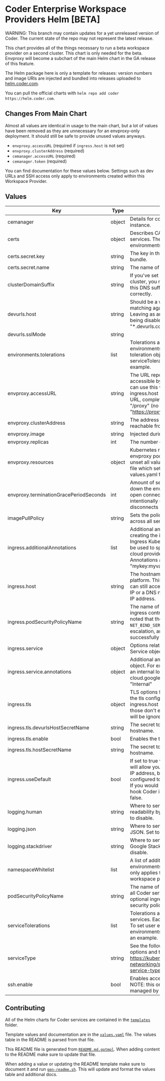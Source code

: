 # Coder Enterprise Workspace Providers Helm [BETA]

WARNING: This branch may contain updates for a yet unreleased version of Coder.
The current state of the repo may not represent the latest release.

This chart provides all of the things necessary to run a beta workspace provider
on a second cluster. This chart is only needed for the beta. Envproxy will
become a subchart of the main Helm chart in the GA release of this feature.

The Helm package here is only a template for releases: version numbers and
image URIs are injected and bundled into releases uploaded to
[helm.coder.com][helm-repo].

You can pull the official charts with `helm repo add coder https://helm.coder.com`.

## Changes From Main Chart

Almost all values are identical in usage to the main chart, but a lot of values
have been removed as they are unnecessary for an envproxy-only deployment. It
should still be safe to provide unused values anyways.

- `envproxy.accessURL` (required if `ingress.host` is not set)
- `envproxy.clusterAddress` (required)
- `cemanager.accessURL` (required)
- `cemanager.token` (required)

You can find documentation for these values below. Settings such as dev URLs and
SSH access only apply to environments created within this Workspace Provider.

## Values

| Key                                    | Type   | Description                                                                                                                                                                                                                                                                                             | Default                                                                                 |
| -------------------------------------- | ------ | ------------------------------------------------------------------------------------------------------------------------------------------------------------------------------------------------------------------------------------------------------------------------------------------------------- | --------------------------------------------------------------------------------------- |
| cemanager                              | object | Details for connecting to the cemanager instance.                                                                                                                                                                                                                                                       | `{"accessURL":""}`                                                                      |
| certs                                  | object | Describes CAs that should be added to Coder services. These certs are NOT added to environments.                                                                                                                                                                                                        | `{"secret":{"key":"","name":""}}`                                                       |
| certs.secret.key                       | string | The key in the secret pointing to the certificate bundle.                                                                                                                                                                                                                                               | `""`                                                                                    |
| certs.secret.name                      | string | The name of the secret.                                                                                                                                                                                                                                                                                 | `""`                                                                                    |
| clusterDomainSuffix                    | string | If you've set a custom default domain for your cluster, you may need to remove or change this DNS suffix for service resolution to work correctly.                                                                                                                                                      | `".svc.cluster.local"`                                                                  |
| devurls.host                           | string | Should be a wildcard hostname to allow matching against custom-created dev URLs. Leaving as an empty string results in devurls being disabled. Example: "\*.devurls.coder.com".                                                                                                                         | `""`                                                                                    |
| devurls.sslMode                        | string |                                                                                                                                                                                                                                                                                                         | `"require"`                                                                             |
| environments.tolerations               | list   | Tolerations are applied to all user environments. Each element is a regular pod toleration object. To set service tolerations see serviceTolerations. See values.yaml for an example.                                                                                                                   | `[]`                                                                                    |
| envproxy.accessURL                     | string | The URL reported to cemanager. Must be accessible by cemanager and all users who can use this workspace provider. Derived from ingress.host if not set. This should be a full URL, complete with protocol and trailing "/proxy" (no trailing slash). e.g. "https://proxy.coder.com/proxy"               | `""`                                                                                    |
| envproxy.clusterAddress                | string | The address of the K8s cluster, must be reachable from the cemanager.                                                                                                                                                                                                                                   | `""`                                                                                    |
| envproxy.image                         | string | Injected during releases.                                                                                                                                                                                                                                                                               | `""`                                                                                    |
| envproxy.replicas                      | int    | The number of replicas to run of the envproxy.                                                                                                                                                                                                                                                          | `1`                                                                                     |
| envproxy.resources                     | object | Kubernetes resource request and limits for envproxy pods. To unset a value, set it to "". To unset all values, you can provide a values.yaml file which sets resources to nil. See values.yaml for an example.                                                                                          | `{"limits":{"cpu":"250m","memory":"512Mi"},"requests":{"cpu":"250m","memory":"512Mi"}}` |
| envproxy.terminationGracePeriodSeconds | int    | Amount of seconds to wait before shutting down the environment proxy if there are still open connections. This is set very long intentionally so developers do not deal with disconnects during deployments.                                                                                            | `14400`                                                                                 |
| imagePullPolicy                        | string | Sets the policy for pulling a container image across all services.                                                                                                                                                                                                                                      | `"Always"`                                                                              |
| ingress.additionalAnnotations          | list   | Additional annotations to be used when creating the ingress. These only apply to the Ingress Kubernetes kind. The annotations can be used to specify certificate issuers or other cloud provider specific integrations. Annotations are provided as strings e.g. [ "mykey:myvalue", "mykey2:myvalue2" ] | `[]`                                                                                    |
| ingress.host                           | string | The hostname to use for accessing the platform. This can be left blank and the user can still access the platform from the external IP or a DNS name that resolves to the external IP address.                                                                                                          | `""`                                                                                    |
| ingress.podSecurityPolicyName          | string | The name of the pod security policy the built in ingress controller should abide. It should be noted that the ingress controller requires the `NET_BIND_SERVICE` capability, privilege escalation, and access to privileged ports to successfully deploy.                                               | `""`                                                                                    |
| ingress.service                        | object | Options related to the ingress Kubernetes Service object.                                                                                                                                                                                                                                               | `{"annotations":{}}`                                                                    |
| ingress.service.annotations            | object | Additional annotations to add to the Service object. For example to make the ingress spawn an internal load balancer: annotations: cloud.google.com/load-balancer-type: "Internal"                                                                                                                      | `{}`                                                                                    |
| ingress.tls                            | object | TLS options for the ingress. The hosts used for the tls configuration come from the ingress.host and the devurls.host variables. If those don't exist, then the TLS configuration will be ignored.                                                                                                      | `{"devurlsHostSecretName":"","enable":false,"hostSecretName":""}`                       |
| ingress.tls.devurlsHostSecretName      | string | The secret to use for the devurls.host hostname.                                                                                                                                                                                                                                                        | `""`                                                                                    |
| ingress.tls.enable                     | bool   | Enables the tls configuration.                                                                                                                                                                                                                                                                          | `false`                                                                                 |
| ingress.tls.hostSecretName             | string | The secret to use for the ingress.host hostname.                                                                                                                                                                                                                                                        | `""`                                                                                    |
| ingress.useDefault                     | bool   | If set to true will deploy an nginx ingress that will allow you to access Coder from an external IP address, but if your kubernetes cluster is configured to provision external IP addresses. If you would like to bring your own ingress and hook Coder into that instead, set this value to false.    | `true`                                                                                  |
| logging.human                          | string | Where to send logs that are formatted for readability by a human. Set to an empty string to disable.                                                                                                                                                                                                    | `"/dev/stderr"`                                                                         |
| logging.json                           | string | Where to send logs that are formatted as JSON. Set to an empty string to disable.                                                                                                                                                                                                                       | `""`                                                                                    |
| logging.stackdriver                    | string | Where to send logs that are formatted for Google Stackdriver. Set to an empty string to disable.                                                                                                                                                                                                        | `""`                                                                                    |
| namespaceWhitelist                     | list   | A list of additional namespaces that environments may be deploy to. NOTE: this only applies to environments managed by this workspace provider.                                                                                                                                                         | `[]`                                                                                    |
| podSecurityPolicyName                  | string | The name of the pod security policy to apply to all Coder services and user environments. The optional ingress has its own field for pod security policy as well.                                                                                                                                       | `""`                                                                                    |
| serviceTolerations                     | list   | Tolerations are applied to all Coder managed services. Each element is a toleration object. To set user environment tolerations see environments.tolerations. See values.yaml for an example.                                                                                                           | `[]`                                                                                    |
| serviceType                            | string | See the following for the different serviceType options and their use: https://kubernetes.io/docs/concepts/services-networking/service/#publishing-services-service-types                                                                                                                               | `"ClusterIP"`                                                                           |
| ssh.enable                             | bool   | Enables accessing environments via SSH. NOTE: this only applies to environments managed by this workspace provider.                                                                                                                                                                                     | `true`                                                                                  |

## Contributing

All of the Helm charts for Coder services are contained in the
[`templates`][template-folder] folder.

Template values and documentation are in the [`values.yaml`][values-file] file.
The values table in the README is parsed from that file.

This README file is generated from [`README.md.gotmpl`][readme-template-file].
When adding content to the README make sure to update that file.

When adding a value or updating the README template make sure to document it
and run [`gen-readme.sh`][gen-readme-file]. This will update and format the
values table and additional docs.

[helm-repo]: https://helm.coder.com/
[template-folder]: https://github.com/cdr/enterprise-helm/tree/workspace-providers-envproxy-only/templates
[values-file]: https://github.com/cdr/enterprise-helm/blob/workspace-providers-envproxy-only/values.yaml
[readme-template-file]: https://github.com/cdr/enterprise-helm/blob/workspace-providers-envproxy-only/README.md.gotmpl
[gen-readme-file]: https://github.com/cdr/enterprise-helm/blob/workspace-providers-envproxy-only/gen-readme.sh
